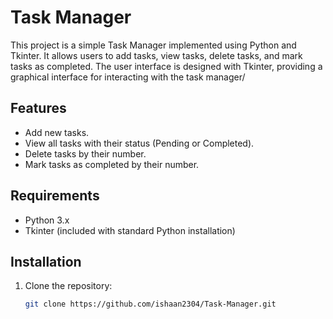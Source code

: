 # Task Manager

This project is a simple Task Manager implemented using Python and Tkinter. It allows users to add tasks, view tasks, delete tasks, and mark tasks as completed. The user interface is designed with Tkinter, providing a graphical interface for interacting with the task manager/
## Features

- Add new tasks.
- View all tasks with their status (Pending or Completed).
- Delete tasks by their number.
- Mark tasks as completed by their number.

## Requirements

- Python 3.x
- Tkinter (included with standard Python installation)

## Installation

1. Clone the repository:
   ```sh
   git clone https://github.com/ishaan2304/Task-Manager.git
